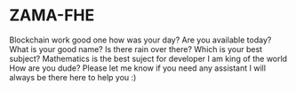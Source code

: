 # ZAMA-FHE
Blockchain work
good one
how was your day?
Are you available today?
What is your good name?
Is there rain over there?
Which is your best subject?
Mathematics is the best suject for developer
I am king of the world
How are you dude?
Please let me know if you need any assistant
I will always be there here to help you :)
